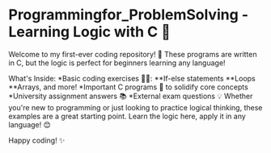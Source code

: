 # Programmingfor_ProblemSolving - Learning Logic with C 🚀

Welcome to my first-ever coding repository! 🎉 These programs are written in C, but the logic is perfect for beginners learning any language!

What's Inside:
*Basic coding exercises 🧑‍💻:
**If-else statements
**Loops
**Arrays, and more!
*Important C programs 📝 to solidify core concepts
*University assignment answers 📚
*External exam questions 💡
Whether you're new to programming or just looking to practice logical thinking, these examples are a great starting point. Learn the logic here, apply it in any language! 😊

Happy coding! ✨

